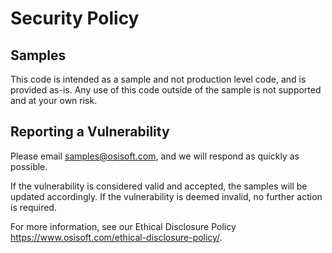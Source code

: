 # Security Policy

## Samples

This code is intended as a sample and not production level code, and is provided as-is.  Any use of this code outside of the sample is not supported and at your own risk.

## Reporting a Vulnerability

Please email samples@osisoft.com, and we will respond as quickly as possible.

If the vulnerability is considered valid and accepted, the samples will be updated accordingly.
If the vulnerability is deemed invalid, no further action is required.

For more information, see our Ethical Disclosure Policy https://www.osisoft.com/ethical-disclosure-policy/. 
